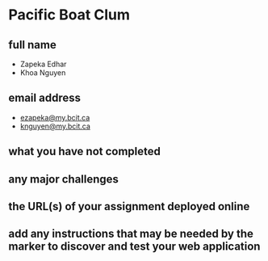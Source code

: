 # Pacific Boat Clum

## full name
 * Zapeka Edhar
 * Khoa Nguyen

## email address
 * ezapeka@my.bcit.ca
 * knguyen@my.bcit.ca

## what you have not completed

## any major challenges

## the URL(s) of your assignment deployed online

## add any instructions that may be needed by the marker to discover and test your web application
